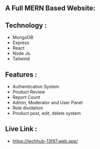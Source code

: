 ## A Full MERN Based Website:

## Technology : 
- MongoDB
- Express
- React
- Node Js.
- Tailwind

  
## Features :
- Authentication System
- Product Review
- Report Count
- Admin, Moderator and User Panel
- Role dividation
- Product post, edit, delete system 

## Live Link : 
-  https://techhub-13f97.web.app/
